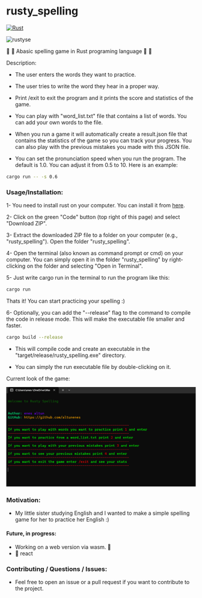 # rusty_spelling

[![Rust](https://github.com/altunenes/rusty_spelling/actions/workflows/rust.yml/badge.svg)](https://github.com/altunenes/rusty_spelling/actions/workflows/rust.yml)

![rustyse](https://user-images.githubusercontent.com/54986652/227798426-65315fd5-ad30-4f41-b384-5333dcc84d49.png)

:crab: :crab: Abasic spelling game in Rust programing language :crab: :crab:

Description:
- The user enters the words they want to practice.

- The user tries to write the word they hear in a proper way.
- Print /exit to exit the program and it prints the score and statistics of the game.
- You can play with "word_list.txt" file that contains a list of words. You can add your own words to the file.
- When you run a game it will automatically create a result.json file that contains the statistics of the game so you can track your progress. You can also play with the previous mistakes you made with this JSON file.
- You can set the pronunciation speed when you run the program. The default is 1.0. You can adjust it from 0.5 to 10. Here is an example:

```bash
cargo run -- -s 0.6
```

### Usage/Installation:
1-   You need to install rust on your computer. You can install it from [here](https://www.rust-lang.org/tools/install).

2- Click on the green "Code" button (top right of this page) and select "Download ZIP".

3- Extract the downloaded ZIP file to a folder on your computer (e.g., "rusty_spelling").
   Open the folder "rusty_spelling".

4- Open the terminal (also known as command prompt or cmd) on your computer. You can simply open it in the folder "rusty_spelling" by right-clicking on the folder and selecting "Open in Terminal".


5- Just write cargo run in the terminal to run the program like this:

```bash
cargo run
```

Thats it! You can start practicing your spelling :)

  
6- Optionally, you can add the "--release" flag to the command to compile the code in release mode. This will make the executable file smaller and faster.

```bash
cargo build --release
```

- This will compile code and create an executable in the "target/release/rusty_spelling.exe" directory.


- You can simply the run executable file by double-clicking on it. 


Current look of the game:

  ![8x8](./static/rusty_spelling.png)



### Motivation:
- My little sister studying English and I wanted to make a simple spelling game for her to practice her English :)

#### Future, in progress:

- Working on a web version via wasm. :crab:
- :no_entry_sign: react  

### Contributing / Questions / Issues:
- Feel free to open an issue or a pull request if you want to contribute to the project.

